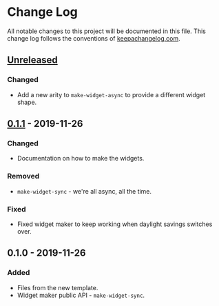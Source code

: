 # Change Log
All notable changes to this project will be documented in this file. This change log follows the conventions of [keepachangelog.com](http://keepachangelog.com/).

## [Unreleased]
### Changed
- Add a new arity to `make-widget-async` to provide a different widget shape.

## [0.1.1] - 2019-11-26
### Changed
- Documentation on how to make the widgets.

### Removed
- `make-widget-sync` - we're all async, all the time.

### Fixed
- Fixed widget maker to keep working when daylight savings switches over.

## 0.1.0 - 2019-11-26
### Added
- Files from the new template.
- Widget maker public API - `make-widget-sync`.

[Unreleased]: https://github.com/your-name/clojure-of-code/compare/0.1.1...HEAD
[0.1.1]: https://github.com/your-name/clojure-of-code/compare/0.1.0...0.1.1
